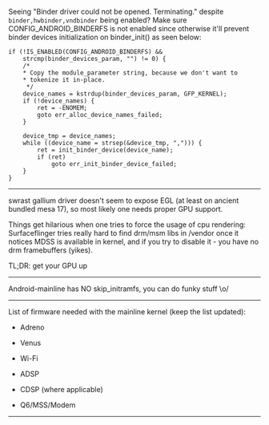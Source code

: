 Seeing "Binder driver could not be opened.  Terminating." despite `binder,hwbinder,vndbinder` being enabled? Make sure CONFIG_ANDROID_BINDERFS is not enabled since otherwise it'll prevent binder devices initialization on binder_init() as seen below:
```
if (!IS_ENABLED(CONFIG_ANDROID_BINDERFS) &&
    strcmp(binder_devices_param, "") != 0) {
	/*
	* Copy the module_parameter string, because we don't want to
	* tokenize it in-place.
	 */
	device_names = kstrdup(binder_devices_param, GFP_KERNEL);
	if (!device_names) {
		ret = -ENOMEM;
		goto err_alloc_device_names_failed;
	}

	device_tmp = device_names;
	while ((device_name = strsep(&device_tmp, ","))) {
		ret = init_binder_device(device_name);
		if (ret)
			goto err_init_binder_device_failed;
	}
}
  ```
------

swrast gallium driver doesn't seem to expose EGL (at least on ancient bundled mesa 17), so most likely one needs proper GPU support.

Things get hilarious when one tries to force the usage of cpu rendering: Surfaceflinger tries really hard to find drm/msm libs in /vendor once it notices MDSS is available in kernel, and if you try to disable it - you have no drm framebuffers (yikes).

TL;DR: get your GPU up

------

Android-mainline has NO skip_initramfs, you can do funky stuff \o/

------

List of firmware needed with the mainline kernel (keep the list updated):

* Adreno

* Venus

* Wi-Fi

* ADSP

* CDSP (where applicable)

* Q6/MSS/Modem

------
